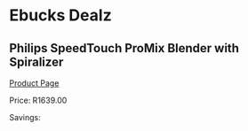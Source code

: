 
# Ebucks Dealz
## Philips SpeedTouch ProMix Blender with Spiralizer
[Product Page](https://www.ebucks.com/web/shop/productSelected.do?prodId=996859034&catId=704987863)

Price: R1639.00

Savings: 


	